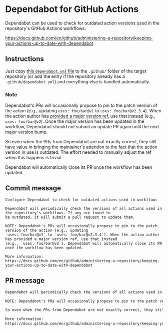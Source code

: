# Dependabot for GitHub Actions

Dependabot can be used to check for outdated action versions used in the repository's GitHub Actions workflows:

https://docs.github.com/en/github/administering-a-repository/keeping-your-actions-up-to-date-with-dependabot

## Instructions

Just copy [this `dependabot.yml` file](dependabot.yml) to the `.github/` folder of the target repository (or add the entry if the repository already has a `.github/dependabot.yml`) and everything else is handled automatically.

### Note

Dependabot's PRs will occasionally propose to pin to the patch version of the action (e.g., updating `uses: foo/bar@v1` to `uses: foo/bar@v2.3.4`). When the action author has [provided a major version ref](https://docs.github.com/en/actions/creating-actions/about-actions#using-release-management-for-actions), use that instead (e.g., `uses: foo/bar@v2`). Once the major version has been updated in the workflow, Dependabot should not submit an update PR again until the next major version bump.

So even when the PRs from Dependabot are not exactly correct, they still have value in bringing the maintainer's attention to the fact that the action version in use is outdated. The effort needed to manually adjust the ref when this happens is trivial.

Dependabot will automatically close its PR once the workflow has been updated.

## Commit message

```
Configure Dependabot to check for outdated actions used in workflows

Dependabot will periodically check the versions of all actions used in the repository's workflows. If any are found to
be outdated, it will submit a pull request to update them.

NOTE: Dependabot's PRs will occasionally propose to pin to the patch version of the action (e.g., updating
`uses: foo/bar@v1` to `uses: foo/bar@v2.3.4`). When the action author has provided a major version ref, use that instead
(e.g., `uses: foo/bar@v2`). Dependabot will automatically close its PR once the workflow has been updated.

More information:
https://docs.github.com/en/github/administering-a-repository/keeping-your-actions-up-to-date-with-dependabot
```

## PR message

```Markdown
Dependabot will periodically check the versions of all actions used in the repository's workflows. If any are found to be outdated, it will submit a pull request to update them.

NOTE: Dependabot's PRs will occasionally propose to pin to the patch version of the action (e.g., updating `uses: foo/bar@v1` to `uses: foo/bar@v2.3.4`). When the action author has [provided a major version ref](https://docs.github.com/en/actions/creating-actions/about-actions#using-release-management-for-actions), use that instead (e.g., `uses: foo/bar@v2`). Once the major version has been updated in the workflow, Dependabot should not submit an update PR again until the next major version bump.

So even when the PRs from Dependabot are not exactly correct, they still have value in bringing the maintainer's attention to the fact that the action version in use is outdated. Dependabot will automatically close its PR once the workflow has been updated.

More information:
https://docs.github.com/en/github/administering-a-repository/keeping-your-actions-up-to-date-with-dependabot
```
